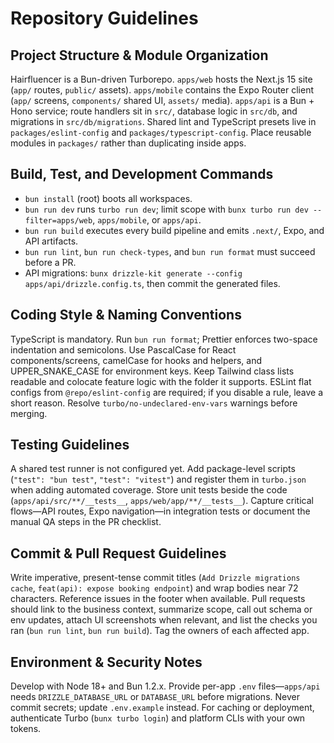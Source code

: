# Repository Guidelines

## Project Structure & Module Organization
Hairfluencer is a Bun-driven Turborepo. `apps/web` hosts the Next.js 15 site (`app/` routes, `public/` assets). `apps/mobile` contains the Expo Router client (`app/` screens, `components/` shared UI, `assets/` media). `apps/api` is a Bun + Hono service; route handlers sit in `src/`, database logic in `src/db`, and migrations in `src/db/migrations`. Shared lint and TypeScript presets live in `packages/eslint-config` and `packages/typescript-config`. Place reusable modules in `packages/` rather than duplicating inside apps.

## Build, Test, and Development Commands
- `bun install` (root) boots all workspaces.
- `bun run dev` runs `turbo run dev`; limit scope with `bunx turbo run dev --filter=apps/web`, `apps/mobile`, or `apps/api`.
- `bun run build` executes every build pipeline and emits `.next/`, Expo, and API artifacts.
- `bun run lint`, `bun run check-types`, and `bun run format` must succeed before a PR.
- API migrations: `bunx drizzle-kit generate --config apps/api/drizzle.config.ts`, then commit the generated files.

## Coding Style & Naming Conventions
TypeScript is mandatory. Run `bun run format`; Prettier enforces two-space indentation and semicolons. Use PascalCase for React components/screens, camelCase for hooks and helpers, and UPPER_SNAKE_CASE for environment keys. Keep Tailwind class lists readable and colocate feature logic with the folder it supports. ESLint flat configs from `@repo/eslint-config` are required; if you disable a rule, leave a short reason. Resolve `turbo/no-undeclared-env-vars` warnings before merging.

## Testing Guidelines
A shared test runner is not configured yet. Add package-level scripts (`"test": "bun test"`, `"test": "vitest"`) and register them in `turbo.json` when adding automated coverage. Store unit tests beside the code (`apps/api/src/**/__tests__`, `apps/web/app/**/__tests__`). Capture critical flows—API routes, Expo navigation—in integration tests or document the manual QA steps in the PR checklist.

## Commit & Pull Request Guidelines
Write imperative, present-tense commit titles (`Add Drizzle migrations cache`, `feat(api): expose booking endpoint`) and wrap bodies near 72 characters. Reference issues in the footer when available. Pull requests should link to the business context, summarize scope, call out schema or env updates, attach UI screenshots when relevant, and list the checks you ran (`bun run lint`, `bun run build`). Tag the owners of each affected app.

## Environment & Security Notes
Develop with Node 18+ and Bun 1.2.x. Provide per-app `.env` files—`apps/api` needs `DRIZZLE_DATABASE_URL` or `DATABASE_URL` before migrations. Never commit secrets; update `.env.example` instead. For caching or deployment, authenticate Turbo (`bunx turbo login`) and platform CLIs with your own tokens.
